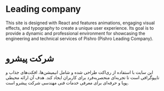 # Leading company

This site is designed with React and features animations, engaging visual effects, and typography to create a unique user experience. Its goal is to provide a dynamic and professional environment for showcasing the engineering and technical services of Pishro (Pishro Leading Company).


#  شرکت پیشرو

این سایت با استفاده از ری‌اکت طراحی شده و شامل انیمیشن‌ها، افکت‌های جذاب و تایپوگرافی است تا تجربه‌ای منحصر‌به‌فرد برای کاربران ایجاد کند. هدف آن ارائه محیطی پویا و حرفه‌ای برای معرفی خدمات فنی مهندسی شرکت پیشرو است.
